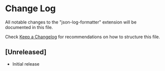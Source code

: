 # Change Log

All notable changes to the "json-log-formatter" extension will be documented in this file.

Check [Keep a Changelog](http://keepachangelog.com/) for recommendations on how to structure this file.

## [Unreleased]

- Initial release